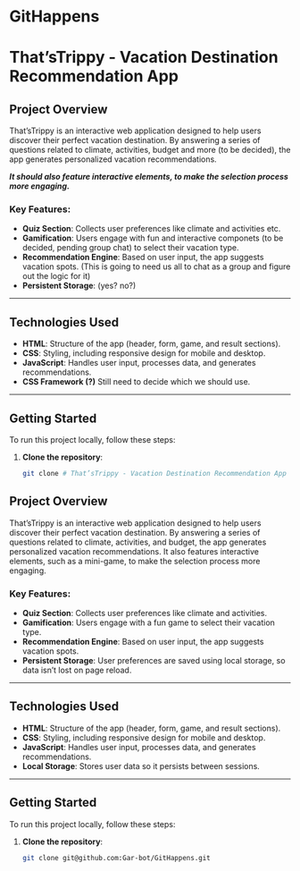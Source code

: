 # GitHappens

# That’sTrippy - Vacation Destination Recommendation App

## Project Overview

That’sTrippy is an interactive web application designed to help users discover their perfect vacation destination. By answering a series of questions related to climate, activities, budget and more (to be decided), the app generates personalized vacation recommendations.

_**It should also feature interactive elements, to make the selection process more engaging.**_

### Key Features:
- **Quiz Section**: Collects user preferences like climate and activities etc.
- **Gamification**: Users engage with fun and interactive componets (to be decided, pending group chat) to select their vacation type.
- **Recommendation Engine**: Based on user input, the app suggests vacation spots. (This is going to need us all to chat as a group and figure out the logic for it)
- **Persistent Storage**: (yes? no?)

---

## Technologies Used

- **HTML**: Structure of the app (header, form, game, and result sections).
- **CSS**: Styling, including responsive design for mobile and desktop.
- **JavaScript**: Handles user input, processes data, and generates recommendations.
- **CSS Framework (?)** Still need to decide which we should use.


---

## Getting Started

To run this project locally, follow these steps:

1. **Clone the repository**:
   ```bash
   git clone # That’sTrippy - Vacation Destination Recommendation App

## Project Overview

That’sTrippy is an interactive web application designed to help users discover their perfect vacation destination. By answering a series of questions related to climate, activities, and budget, the app generates personalized vacation recommendations. It also features interactive elements, such as a mini-game, to make the selection process more engaging.

### Key Features:
- **Quiz Section**: Collects user preferences like climate and activities.
- **Gamification**: Users engage with a fun game to select their vacation type.
- **Recommendation Engine**: Based on user input, the app suggests vacation spots.
- **Persistent Storage**: User preferences are saved using local storage, so data isn’t lost on page reload.

---

## Technologies Used

- **HTML**: Structure of the app (header, form, game, and result sections).
- **CSS**: Styling, including responsive design for mobile and desktop.
- **JavaScript**: Handles user input, processes data, and generates recommendations.
- **Local Storage**: Stores user data so it persists between sessions.

---

## Getting Started

To run this project locally, follow these steps:

1. **Clone the repository**:
   ```bash
   git clone git@github.com:Gar-bot/GitHappens.git




